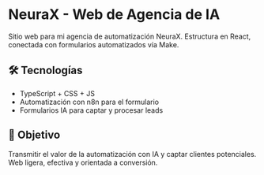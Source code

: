 # NeuraX - Web de Agencia de IA

Sitio web para mi agencia de automatización NeuraX. Estructura en React, conectada con formularios automatizados vía Make.

## 🛠️ Tecnologías
- TypeScript + CSS + JS
- Automatización con n8n para el formulario
- Formularios IA para captar y procesar leads

## 🎯 Objetivo
Transmitir el valor de la automatización con IA y captar clientes potenciales. Web ligera, efectiva y orientada a conversión.

